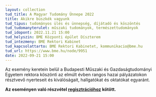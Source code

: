 ```yaml
---
layout: collection
tud_title: A Magyar Tudomány Ünnepe 2022
title: Akikre büszkék vagyunk
tud_tipus: tudományos ülés és ünnepség, díjátadó és köszöntés
tud_tudomanyterulet: műszaki tudományok, természettudományok
tud_idopont: 2022.11.21 15:00
tud_helyszin: BME Központi épület Díszterem
tud_intezmeny: BME Rektori Kabinet
tud_kapcsolattarto: BME Rektori Kabinetet, kommunikacio@bme.hu
tud_url: https://www.bme.hu/node/9951
date: 2022-09-21 15:00
---
```

Az esemény keretein belül a Budapesti Műszaki és Gazdaságtudományi Egyetem rektora köszönti az elmúlt évben rangos hazai pályázatokon résztvevő nyerteseit és kiválóságait, hallgatókat és oktatókat egyaránt.

<b>Az eseményen való részvétel <a href="https://regisztracio.bme.hu/akikre_buszkek_vagyunk_2022" target="_blank">regisztrációhoz</a> kötött.</b>